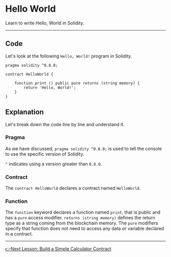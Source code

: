 # Hello World
Learn to write Hello, World in Solidity.

---

## Code
Let's look at the following `Hello, World!` program in Solidity.

```solidity
pragma solidity ^0.8.0;

contract HelloWorld {

    function print () public pure returns (string memory) {       
        return 'Hello, World!';             
    } 
}
```

## Explanation
Let's break down the code line by line and understand it.

### Pragma

As we have discussed, `pragma solidity ^0.8.0;` is used to tell the console to use the specific version of Solidity.

`^` indicates using a version greater than `0.8.0`.

### Contract

The `contract HelloWorld` declares a contract named `HelloWorld`.

### Function

The `function` keyword declares a function named `print`, that is public and has a `pure` access modifier.
`returns (string memory)` defines the return type as a string coming from the blockchain memory.
The `pure` modifiers specify that function does not need to access any data or variable declared in a contract.

---
[👉Next Lesson: Build a Simple Calculator Contract](https://github.com/MunimIftikhar/Beginner-s-Tutorial-on-Building-a-Calculator-in-Solidity-Using-Remix/blob/main/6.%20Build%20a%20Simple%20Calculator%20Contract.md)
